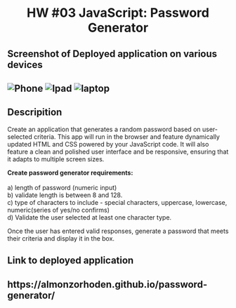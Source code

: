 <h1 align = "center" > HW #03 JavaScript: Password Generator </h1>

<h2>Screenshot of Deployed application on various devices<h2>
  
![Phone](https://user-images.githubusercontent.com/61447353/96191002-32701900-0f11-11eb-85dd-9d0fbfd01c62.PNG)
![Ipad](https://user-images.githubusercontent.com/61447353/96191050-516eab00-0f11-11eb-9963-3878ec5882b9.PNG)
![laptop](https://user-images.githubusercontent.com/61447353/96191090-664b3e80-0f11-11eb-8c68-1d4e5970cf7a.PNG)

<h2> Descripition </h2>

Create an application that generates a random password based on user-selected criteria. This app will run in the browser and feature dynamically updated HTML and CSS powered by your JavaScript code. It will also feature a clean and polished user interface and be responsive, ensuring that it adapts to multiple screen sizes.

<strong>Create password generator requirements:</strong> <br> <br>
a) length of password (numeric input) <br>
b) validate length is between 8 and 128. <br>
c) type of characters to include - special characters, uppercase, lowercase, numeric(series of yes/no confirms) <br>
d) Validate the user selected at least one character type. <br>

Once the user has entered valid responses, generate a password that meets their criteria and display it in the box.

<h2> Link to deployed application <h2> https://almonzorhoden.github.io/password-generator/

